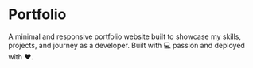 # Portfolio
 A minimal and responsive portfolio website built to showcase my skills, projects, and journey as a developer. Built with 💻 passion and deployed with ❤️.
